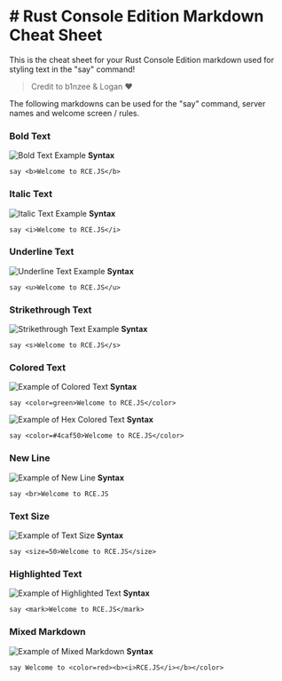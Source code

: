 # # Rust Console Edition Markdown Cheat Sheet

This is the cheat sheet for your Rust Console Edition markdown used for styling text in the "say" command!

> Credit to b1nzee & Logan ❤️

The following markdowns can be used for the "say" command, server names and welcome screen / rules.

### Bold Text

![Bold Text Example](https://i.imgur.com/uJOqaLX.png)
**Syntax**

```
say <b>Welcome to RCE.JS</b>
```

### Italic Text

![Italic Text Example](https://i.imgur.com/c7nLLUF.png)
**Syntax**

```
say <i>Welcome to RCE.JS</i>
```

### Underline Text

![Underline Text Example](https://i.imgur.com/vqBE31l.png)
**Syntax**

```
say <u>Welcome to RCE.JS</u>
```

### Strikethrough Text

![Strikethrough Text Example](https://i.imgur.com/3wq40jl.png)
**Syntax**

```
say <s>Welcome to RCE.JS</s>
```

### Colored Text

![Example of Colored Text](https://i.imgur.com/S7l0jBw.png)
**Syntax**

```
say <color=green>Welcome to RCE.JS</color>
```

![Example of Hex Colored Text](https://i.imgur.com/BDRUZWw.png)
**Syntax**

```
say <color=#4caf50>Welcome to RCE.JS</color>
```

### New Line

![Example of New Line](https://i.imgur.com/KTDxVsi.png)
**Syntax**

```
say <br>Welcome to RCE.JS
```

### Text Size

![Example of Text Size](https://i.imgur.com/jLL0Nkp.png)
**Syntax**

```
say <size=50>Welcome to RCE.JS</size>
```

### Highlighted Text

![Example of Highlighted Text](https://i.imgur.com/qL74T2u.png)
**Syntax**

```
say <mark>Welcome to RCE.JS</mark>
```

### Mixed Markdown

![Example of Mixed Markdown](https://i.imgur.com/Ds0Fcpt.png)
**Syntax**

```
say Welcome to <color=red><b><i>RCE.JS</i></b></color>
```
